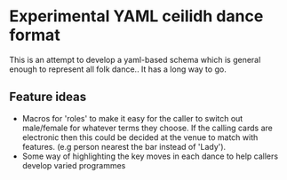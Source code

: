 # Experimental YAML ceilidh dance format

This is an attempt to develop a yaml-based schema which is general enough to represent all folk dance.. It has a long way to go. 

## Feature ideas
- Macros for 'roles' to make it easy for the caller to switch out male/female for whatever terms they choose. If the calling cards are electronic then this could be decided at the venue to match with features. (e.g person nearest the bar instead of 'Lady').
- Some way of highlighting the key moves in each dance to help callers develop varied programmes